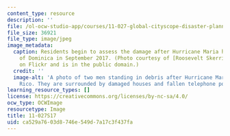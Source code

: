 ```yaml
---
content_type: resource
description: ''
file: /ol-ocw-studio-app/courses/11-027-global-cityscope-disaster-planning-and-post-disaster-rebuilding-and-recovery-spring-2017/ca529a7603d8746e549d7a17c3f437fa_11-027S17.jpg
file_size: 36921
file_type: image/jpeg
image_metadata:
  caption: Residents begin to assess the damage after Hurricane Maria hit the island
    of Dominica in September 2017. (Photo courtesy of [Roosevelt Skerrit](https://flic.kr/p/YWuY3D)
    on Flickr and is in the public domain.)
  credit: ''
  image-alt: 'A photo of two men standing in debris after Hurricane Maria hit Puerto
    Rico. They are surrounded by damaged houses and fallen telephone poles and wires. '
learning_resource_types: []
license: https://creativecommons.org/licenses/by-nc-sa/4.0/
ocw_type: OCWImage
resourcetype: Image
title: 11-027S17
uid: ca529a76-03d8-746e-549d-7a17c3f437fa
---
```

